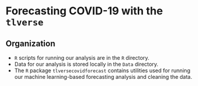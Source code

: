 # Forecasting COVID-19 with the `tlverse`

## Organization

* `R` scripts for running our analysis are in the `R` directory.
* Data for our analysis is stored locally in the `Data` directory.
* The `R` package `tlversecovidforecast` contains utilities used for running
  our machine learning-based forecasting analysis and cleaning the data.
